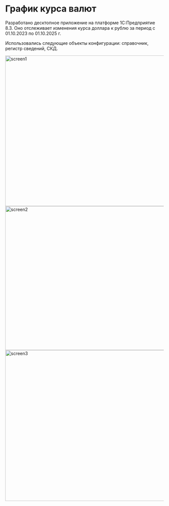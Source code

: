 # График курса валют

Разработано десктопное приложение на платформе 1С:Предприятие 8.3. Оно отслеживает изменения курса доллара к рублю за
период с 01.10.2023 по 01.10.2025 г.

Использовались следующие объекты конфигурации: справочник, регистр сведений, СКД.

<img width="953" height="479" alt="screen1" src="https://github.com/user-attachments/assets/ba77d0eb-2434-416f-b5f8-801a46066f9f" />
<img width="958" height="458" alt="screen2" src="https://github.com/user-attachments/assets/f9a8ce6a-d48e-48b8-94f9-64528eac2c47" />
<img width="956" height="480" alt="screen3" src="https://github.com/user-attachments/assets/6d99b81c-2558-410f-acb2-ee769626c764" />
